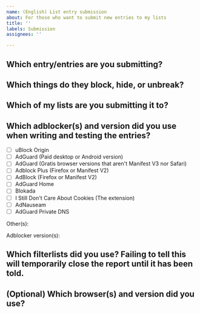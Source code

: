 ```yaml
---
name: (English) List entry submission
about: For those who want to submit new entries to my lists
title: ''
labels: Submission
assignees: ''

---
```


## Which entry/entries are you submitting?
<!-- The `text` code-text functionality may come in handy, if you don't want to accidentally create a link to the site that the entry is for. -->

## Which things do they block, hide, or unbreak?
<!-- Screenshots are very convenient but optional. -->

## Which of my lists are you submitting it to?

## Which adblocker(s) and version did you use when writing and testing the entries?
<!-- For info on supported extensions, visit https://github.com/DandelionSprout/adfilt/blob/master/Wiki/Supported%20adblockers%20and%20tools.md. Manifest V3 extensions are not allowed. -->
- [ ] uBlock Origin
- [ ] AdGuard (Paid desktop or Android version)
- [ ] AdGuard (Gratis browser versions that aren't Manifest V3 nor Safari)
- [ ] Adblock Plus (Firefox or Manifest V2)
- [ ] AdBlock (Firefox or Manifest V2)
- [ ] AdGuard Home
- [ ] Blokada
- [ ] I Still Don't Care About Cookies (The extension)
- [ ] AdNauseam
- [ ] AdGuard Private DNS

Other(s):

Adblocker version(s):

## Which filterlists did you use? Failing to tell this will temporarily close the report until it has been told.
<!-- If you want to save time, you can take a screenshot of your adblocker's list settings. -->

## (Optional) Which browser(s) and version did you use?
<!-- If you're in doubt, check your browser's *About* page. -->
